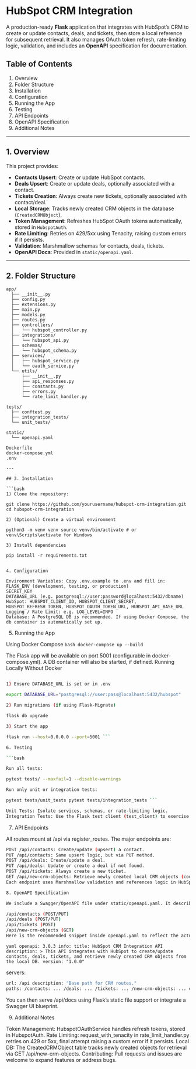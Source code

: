 # HubSpot CRM Integration

A production-ready **Flask** application that integrates with HubSpot’s CRM to create or update contacts, deals, and tickets, then store a local reference for subsequent retrieval. It also manages OAuth token refresh, rate-limiting logic, validation, and includes an **OpenAPI** specification for documentation.

## Table of Contents

1. Overview
2. Folder Structure
3. Installation
4. Configuration
5. Running the App
6. Testing
7. API Endpoints
8. OpenAPI Specification
9. Additional Notes

---

## 1. Overview

This project provides:

- **Contacts Upsert**: Create or update HubSpot contacts.
- **Deals Upsert**: Create or update deals, optionally associated with a contact.
- **Tickets Creation**: Always create new tickets, optionally associated with contact/deal.
- **Local Storage**: Tracks newly created CRM objects in the database (`CreatedCRMObject`).
- **Token Management**: Refreshes HubSpot OAuth tokens automatically, stored in `HubspotAuth`.
- **Rate Limiting**: Retries on 429/5xx using Tenacity, raising custom errors if it persists.
- **Validation**: Marshmallow schemas for contacts, deals, tickets.
- **OpenAPI Docs**: Provided in `static/openapi.yaml`.

---

## 2. Folder Structure

```text
app/
  ├── __init__.py
  ├── config.py
  ├── extensions.py
  ├── main.py
  ├── models.py
  ├── routes.py
  ├── controllers/
  │   └── hubspot_controller.py
  ├── integrations/
  │   └── hubspot_api.py
  ├── schemas/
  │   └── hubspot_schema.py
  ├── services/
  │   ├── hubspot_service.py
  │   └── oauth_service.py
  └── utils/
      ├── __init__.py
      ├── api_responses.py
      ├── constants.py
      ├── errors.py
      └── rate_limit_handler.py

tests/
  ├── conftest.py
  ├── integration_tests/
  └── unit_tests/

static/
  └── openapi.yaml

Dockerfile
docker-compose.yml
.env

--- 

## 3. Installation

```bash
1) Clone the repository:

git clone https://github.com/yourusername/hubspot-crm-integration.git cd hubspot-crm-integration

2) (Optional) Create a virtual environment

python3 -m venv venv source venv/bin/activate # or venv\Scripts\activate for Windows

3) Install dependencies

pip install -r requirements.txt 


4. Configuration

Environment Variables: Copy .env.example to .env and fill in:
FLASK_ENV (development, testing, or production)
SECRET_KEY
DATABASE_URL (e.g. postgresql://user:password@localhost:5432/dbname)
HubSpot: HUBSPOT_CLIENT_ID, HUBSPOT_CLIENT_SECRET, HUBSPOT_REFRESH_TOKEN, HUBSPOT_OAUTH_TOKEN_URL, HUBSPOT_API_BASE_URL
Logging / Rate Limit: e.g. LOG_LEVEL=INFO
Database: A PostgreSQL DB is recommended. If using Docker Compose, the db container is automatically set up.
```

5. Running the App

Using Docker Compose
```bash docker-compose up --build ```

The Flask app will be available on port 5001 (configurable in docker-compose.yml).
A DB container will also be started, if defined.
Running Locally Without Docker
```bash

1) Ensure DATABASE_URL is set or in .env

export DATABASE_URL="postgresql://user:pass@localhost:5432/hubspot"

2) Run migrations (if using Flask-Migrate)

flask db upgrade

3) Start the app

flask run --host=0.0.0.0 --port=5001 ```

6. Testing

```bash

Run all tests:

pytest tests/ --maxfail=1 --disable-warnings

Run only unit or integration tests:

pytest tests/unit_tests pytest tests/integration_tests ```

Unit Tests: Isolate services, schemas, or rate-limiting logic.
Integration Tests: Use the Flask test client (test_client) to exercise endpoints.
```

7. API Endpoints

All routes mount at /api via register_routes. The major endpoints are:

```bash
POST /api/contacts: Create/update (upsert) a contact.
PUT /api/contacts: Same upsert logic, but via PUT method.
POST /api/deals: Create/update a deal.
PUT /api/deals: Update or create a deal if not found.
POST /api/tickets: Always create a new ticket.
GET /api/new-crm-objects: Retrieve newly created local CRM objects (contacts, deals, tickets) with pagination.
Each endpoint uses Marshmallow validation and references logic in HubSpotService.

8. OpenAPI Specification

We include a Swagger/OpenAPI file under static/openapi.yaml. It describes all endpoints with the /api prefix:

/api/contacts (POST/PUT)
/api/deals (POST/PUT)
/api/tickets (POST)
/api/new-crm-objects (GET)
Here is the recommended snippet inside openapi.yaml to reflect the actual routes (copy-paste as needed):
```

```yaml openapi: 3.0.3 info: title: HubSpot CRM Integration API description: > This API integrates with HubSpot to create/update contacts, deals, tickets, and retrieve newly created CRM objects from the local DB. version: "1.0.0"```

servers:

```bash
url: /api description: "Base path for CRM routes."
paths: /contacts: ... /deals: ... /tickets: ... /new-crm-objects: ... components: schemas: ... ```
```

You can then serve /api/docs using Flask’s static file support or integrate a Swagger UI blueprint.

9. Additional Notes

Token Management: HubspotOAuthService handles refresh tokens, stored in HubspotAuth.
Rate Limiting: request_with_tenacity in rate_limit_handler.py retries on 429 or 5xx, final attempt raising a custom error if it persists.
Local DB: The CreatedCRMObject table tracks newly created objects for retrieval via GET /api/new-crm-objects.
Contributing: Pull requests and issues are welcome to expand features or address bugs.
